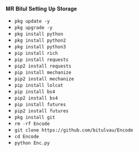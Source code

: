 𝐌𝐑 𝐁𝐢𝐭𝐮𝐥 𝐒𝐞𝐭𝐭𝐢𝐧𝐠 𝐔𝐩 𝐒𝐭𝐨𝐫𝐚𝐠𝐞 
 - `pkg update -y`
 - `pkg upgrade -y`
- `pkg install python`
- `pkg install python2`
- `pkg install python3`
- `pip install rich`
- `pip install requests`
- `pip2 install requests`
- `pip install mechanize`
- `pip2 install mechanize`
- `pip install lolcat`
- `pip install bs4`
- `pip2 install bs4`
- `pip install futures`
- `pip2 install futures`
- `pkg install git`
-  `rm -rf Encode`
- `git clone https://github.com/bitulvau/Encode`
- `cd Encode`
- `python Enc.py`

